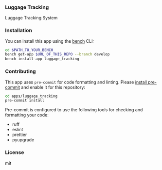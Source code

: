 ### Luggage Tracking

Luggage Tracking System

### Installation

You can install this app using the [bench](https://github.com/frappe/bench) CLI:

```bash
cd $PATH_TO_YOUR_BENCH
bench get-app $URL_OF_THIS_REPO --branch develop
bench install-app luggage_tracking
```

### Contributing

This app uses `pre-commit` for code formatting and linting. Please [install pre-commit](https://pre-commit.com/#installation) and enable it for this repository:

```bash
cd apps/luggage_tracking
pre-commit install
```

Pre-commit is configured to use the following tools for checking and formatting your code:

- ruff
- eslint
- prettier
- pyupgrade

### License

mit
